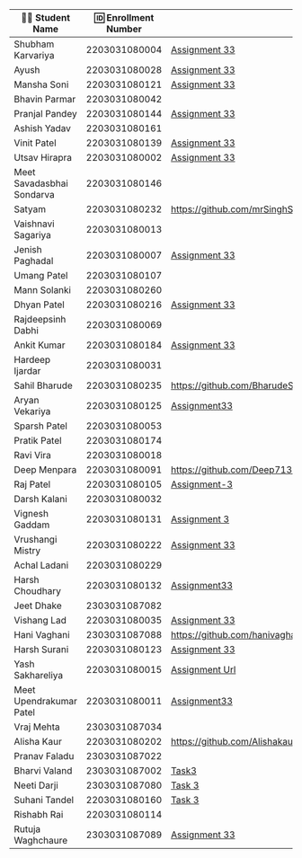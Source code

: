 | 👩‍🎓 Student Name               | 🆔 Enrollment Number | Assignment 33 URL | ReactJS Assignments Repo |
|--------------------------------|----------------------|-------------------|-------------|
| Shubham Karvariya              | 2203031080004        |[Assignment 33](https://github.com/5hubhm/ReactJSTasks/tree/main/Task%203)|[GitHub](https://github.com/5hubhm/ReactJSTasks)|
| Ayush                          | 2203031080028        |    [Assignment 33](https://github.com/ayushvadodariya/ReactAssignment/tree/main/task3)|     [GitHub](https://github.com/ayushvadodariya/ReactAssignment)        |
| Mansha Soni                    | 2203031080121        |  [Assignment 33](https://github.com/mansha-6/ReactJS/tree/main/task3/Assignment3)                 |  [Github](https://github.com/mansha-6/ReactJS)           |
| Bhavin Parmar                  | 2203031080042        |                   |             |
| Pranjal Pandey                 | 2203031080144        |[Assignment 33](https://github.com/Pranjallpandey1504/React_Assignments/tree/main/Task3)                                    |[GitHub](https://github.com/Pranjallpandey1504/React_Assignments)             |
| Ashish Yadav                   | 2203031080161        |                   |             |
| Vinit Patel                    | 2203031080139        |[Assignment 33](https://github.com/Vinitpatel28/React/tree/main/Task3) |[GitHub] (https://github.com/Vinitpatel28/React)|
| Utsav Hirapra                  | 2203031080002        |[Assignment 33](https://github.com/utsav1213/ReactAssignments/tree/main/Task%203)                   |[GitHub](https://github.com/utsav1213/ReactAssignments)            |
| Meet Savadasbhai Sondarva      | 2203031080146        |                   |             |
| Satyam                         | 2203031080232        |https://github.com/mrSinghSatyam/ReactJS/tree/main/Task-3|https://github.com/mrSinghSatyam/ReactJS/tree/main|
| Vaishnavi Sagariya             | 2203031080013        |                   |             |
| Jenish Paghadal                | 2203031080007        |  [Assignment 33](https://github.com/ItsJESH/ReactAssignment/tree/main/Task3)                 |   [GitHub](https://github.com/ItsJESH/ReactAssignment/)          |
| Umang Patel                    | 2203031080107        |                   |             |
| Mann Solanki                   | 2203031080260        |                   |             |
| Dhyan Patel                    | 2203031080216        |[Assignment 33](https://github.com/dhyanpatel3/ReactWDFAssignments/tree/main/task3)|[GitHub](https://github.com/dhyanpatel3/ReactWDFAssignments/)|
| Rajdeepsinh Dabhi              | 2203031080069        |                   |             |
| Ankit Kumar                    | 2203031080184        |[Assignment 33](https://github.com/Ankiitsuthar/ReactJS/tree/main/Task3/Assignment3)                   |[GitHub](https://github.com/Ankiitsuthar/ReactJS)             |
| Hardeep Ijardar                | 2203031080031        |                   |             |
| Sahil Bharude                  | 2203031080235        | https://github.com/BharudeSahil/React-Assignments/tree/main/Task-3 | https://github.com/BharudeSahil/React-Assignments/tree/main |
| Aryan Vekariya                 | 2203031080125        |[Assignment33](https://github.com/aaryanvekariya/React/blob/main/Task3/src/App.jsx)   |[Github](https://github.com/aaryanvekariya/React)             |
| Sparsh Patel                   | 2203031080053        |                   |             |
| Pratik Patel                   | 2203031080174        |                   |             |
| Ravi Vira                      | 2203031080018        |                   |             |
| Deep Menpara                   | 2203031080091        |https://github.com/Deep7133/ReactJS/tree/main/Task3                   |https://github.com/Deep7133/ReactJS             |
| Raj Patel                      | 2203031080105        |  [Assignment-3](https://github.com/RajPatel08/ReactAssignment/tree/master/assignment-3) |[Github](https://github.com/RajPatel08/ReactAssignment)     |
| Darsh Kalani                   | 2203031080032        |                   |             |
| Vignesh Gaddam                 | 2203031080131        | [Assignment 3](https://github.com/mrvigneshgaddam/React-Assignment/tree/main/Assignment-3)                  | [GitHub](https://github.com/mrvigneshgaddam/React-Assignment)            |
| Vrushangi Mistry               | 2203031080222        |      [Assignment 33](https://github.com/Vrushi14/ReactJS/tree/main/Task3)             |    [Github](https://github.com/Vrushi14/ReactJS/)         |
| Achal Ladani                   | 2203031080229        |                   |             |
| Harsh Choudhary                | 2203031080132        |[Assignment33](https://github.com/mrHarshchoudhary/ReactAssignment/tree/main/Assignment-3)                   |[gihub](https://github.com/mrHarshchoudhary/ReactAssignment)             |
| Jeet Dhake                     | 2303031087082        |                   |             |
| Vishang Lad                    | 2203031080035        |[Assignment 33](https://github.com/vishangl/React_Assignments/tree/main/Assignment%203)|[repo](https://github.com/vishangl/React_Assignments)|
| Hani Vaghani                   | 2303031087088        |https://github.com/hanivaghani/ReactJSAssignment/blob/main/task3/assignment3/src/App.js|https://github.com/hanivaghani/ReactJSAssignment/tree/main|
| Harsh Surani                   | 2203031080123        |[Assignment 33](https://github.com/suraniharsh/ReactJSTasks/commit/e79a6f76443a8131dc29e077b58472d18c84644d)                   |[Github](https://github.com/suraniharsh/ReactJSTasks)             |
| Yash Sakhareliya               | 2203031080015        |[Assignment Url](https://github.com/YashSakhareliya/ReactWdfAssignments/tree/main/Task3)| [Github](https://github.com/YashSakhareliya/ReactWdfAssignments)            |
| Meet Upendrakumar Patel        | 2203031080011        |[Assignment33](https://github.com/MeetPatel54/ReactWDF_Assignments/blob/main/Task-3/src/App.jsx)                   |[github](https://github.com/MeetPatel54/ReactWDF_Assignments.git)             |
| Vraj Mehta                     | 2303031087034        |                   |             |
| Alisha Kaur                    | 2203031080202        |  https://github.com/Alishakaur431/React_Assignments/tree/main/Task3/src                 |         https://github.com/Alishakaur431/React_Assignments/tree/main/Task3    |
| Pranav Faladu                  | 2303031087022        |                   |             |
| Bharvi Valand                  | 2303031087002        |[Task3](https://github.com/bharvivaland/ReactAssignments/blob/main/task3/Task3/src/App.jsx)|[Github](https://github.com/bharvivaland/ReactAssignments.git)|
| Neeti Darji                    | 2303031087080        |[Task 3](https://github.com/Neetidarji/React_Assignment/blob/main/task%203/assignment3/src/App.jsx)|[Github](https://github.com/Neetidarji/React_Assignment)|
| Suhani Tandel                  | 2203031080160        | [Task 3](https://github.com/SuhaniTandel/React/tree/main/Task3)| [Github](https://github.com/SuhaniTandel/React)           |
| Rishabh Rai                    | 2203031080114        |                   |             |
| Rutuja Waghchaure              | 2303031087089        |[Assignment 33](https://github.com/rutujawaghchaure/ReactAssignment/tree/main/Task33)|[Github](https://github.com/rutujawaghchaure/ReactAssignment)|
